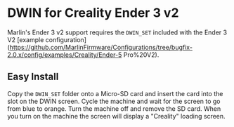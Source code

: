 # DWIN for Creality Ender 3 v2

Marlin's Ender 3 v2 support requires the `DWIN_SET` included with the Ender 3 V2 [example configuration](https://github.com/MarlinFirmware/Configurations/tree/bugfix-2.0.x/config/examples/Creality/Ender-5 Pro%20V2).

## Easy Install

Copy the `DWIN_SET` folder onto a Micro-SD card and insert the card into the slot on the DWIN screen. Cycle the machine and wait for the screen to go from blue to orange. Turn the machine off and remove the SD card. When you turn on the machine the screen will display a "Creality" loading screen.
